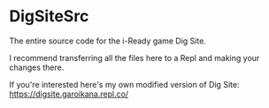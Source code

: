 # DigSiteSrc
The entire source code for the i-Ready game Dig Site.

I recommend transferring all the files here to a Repl and making your changes there.

If you're interested here's my own modified version of Dig Site: https://digsite.garoikana.repl.co/
